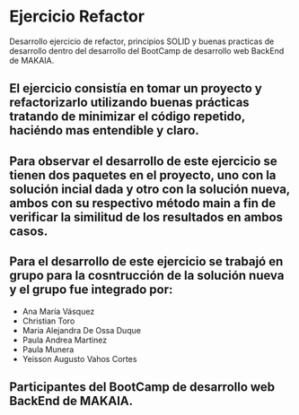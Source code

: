 # Ejercicio Refactor

Desarrollo ejercicio de refactor, principios SOLID y buenas practicas de desarrollo dentro del desarrollo del BootCamp de desarrollo web BackEnd de MAKAIA.

## El ejercicio consistía en tomar un proyecto y refactorizarlo utilizando buenas prácticas tratando de minimizar el código repetido, haciéndo mas entendible y claro.

## Para observar el desarrollo de este ejercicio se tienen dos paquetes en el proyecto, uno con la solución incial dada y otro con la solución nueva, ambos con su respectivo método main a fin de verificar la similitud de los resultados en ambos casos.

## Para el desarrollo de este ejercicio se trabajó en grupo para la cosntrucción de la solución nueva y el grupo fue integrado por:
  * Ana María Vásquez
  * Christian Toro
  * Maria Alejandra De Ossa Duque
  * Paula Andrea Martinez
  * Paula Munera
  * Yeisson Augusto Vahos Cortes
## Participantes del BootCamp de desarrollo web BackEnd de MAKAIA.
